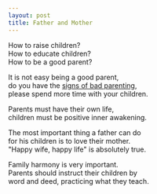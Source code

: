 ```yaml
---
layout: post
title: Father and Mother
---
```


How to raise children?   
How to educate children?   
How to be a good parent?

It is not easy being a good parent,   
do you have the [signs of bad parenting](https://curejoy.com/content/bad-parenting-12-signs-bad-parenting-one/),   
please spend more time with your children.

Parents must have their own life,   
children must be positive inner awakening.

The most important thing a father can do   
for his children is to love their mother.   
"Happy wife, happy life" is absolutely true.

Family harmony is very important.   
Parents should instruct their children by   
word and deed, practicing what they teach.

